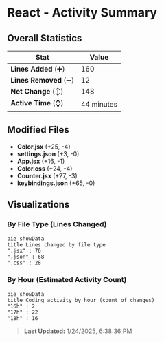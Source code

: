 # React - Activity Summary 

## Overall Statistics

| Stat                   | Value                                                             |
| ---------------------- | ----------------------------------------------------------------- |
| **Lines Added** (➕)   | 160                                          |
| **Lines Removed** (➖) | 12                                        |
| **Net Change** (↕)    | 148                |
| **Active Time** (⌚)   | 44 minutes |


## Modified Files
- **Color.jsx** (+25, -4)
- **settings.json** (+3, -0)
- **App.jsx** (+16, -1)
- **Color.css** (+24, -4)
- **Counter.jsx** (+27, -3)
- **keybindings.json** (+65, -0)

## Visualizations

### By File Type (Lines Changed)

```mermaid
pie showData
title Lines changed by file type
".jsx" : 76
".json" : 68
".css" : 28
```

### By Hour (Estimated Activity Count)

```mermaid
pie showData
title Coding activity by hour (count of changes)
"16h" : 2
"17h" : 22
"18h" : 16
```


> **Last Updated:** 1/24/2025, 6:38:36 PM